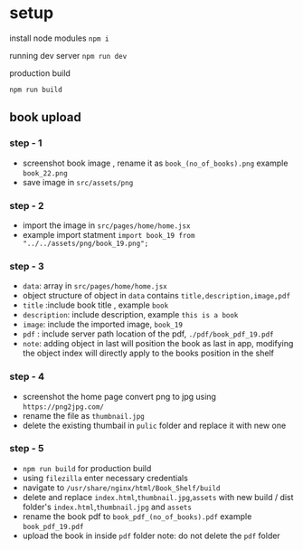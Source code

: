 # setup

install node modules
`npm i`

running dev server
`npm run dev`

production build

`npm run build`

## book upload

### step - 1

- screenshot book image , rename it as `book_(no_of_books).png` example `book_22.png`
- save image in `src/assets/png`

### step - 2

- import the image in `src/pages/home/home.jsx`
- example import statment `import book_19 from "../../assets/png/book_19.png";`

### step - 3

- `data`: array in `src/pages/home/home.jsx`
- object structure of object in `data` contains `title,description,image,pdf`
- `title` :include book title , example `book`
- `description`: include description, example `this is a book`
- `image`: include the imported image, `book_19`
- `pdf` : include server path location of the pdf, `./pdf/book_pdf_19.pdf`
- `note`: adding object in last will position the book as last in app, modifying the object index will directly apply to the books position in the shelf

### step - 4

- screenshot the home page convert png to jpg using `https://png2jpg.com/`
- rename the file as `thumbnail.jpg `
- delete the existing thumbail in `pulic` folder and replace it with new one

### step - 5

- `npm run build` for production build
- using `filezilla` enter necessary credentials
- navigate to `/usr/share/nginx/html/Book_Shelf/build`
- delete and replace `index.html`,`thumbnail.jpg`,`assets` with new build / dist folder's `index.html`,`thumbnail.jpg` and `assets`
- rename the book pdf to `book_pdf_(no_of_books).pdf` example `book_pdf_19.pdf`
- upload the book in inside `pdf` folder
  note: do not delete the `pdf` folder
